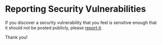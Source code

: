 # Reporting Security Vulnerabilities

If you discover a security vulnerability that you feel is sensitive enough that 
it should not be posted publicly, please 
[report it](mailto:security@projectliberty.io).
    
Thank you!